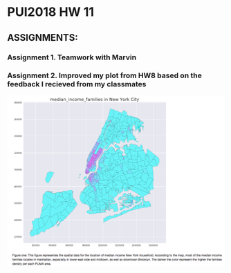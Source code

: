 
# PUI2018 HW 11

## ASSIGNMENTS:

### Assignment 1. Teamwork with Marvin 

### Assignment 2. Improved my plot from HW8 based on the feedback I recieved from my classmates
![Alt text](../HW11_yc3763/HW11plot.png)





